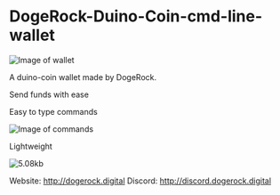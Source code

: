 # DogeRock-Duino-Coin-cmd-line-wallet

![Image of wallet](https://media.discordapp.net/attachments/677615827746291762/760494859227758642/unknown.png?width=383&height=432)

A duino-coin wallet made by DogeRock.

Send funds with ease

Easy to type commands

![Image of commands](https://media.discordapp.net/attachments/756705607527956641/760542950605848596/kI8ZdCsAkqEAAAAASUVORK5CYII.png)

Lightweight

![5.08kb](https://media.discordapp.net/attachments/756705607527956641/760541885671800962/37Ny83W00VnxMhRikoyMfHxpRVVE6fOoWBgSEgOIyRkZGZicne3i41JQluHYTBONq9QgsRcrhDoAIcdSI5EYuuZzQU0UOEHP5oKJ.png)

Website: http://dogerock.digital
Discord: http://discord.dogerock.digital
